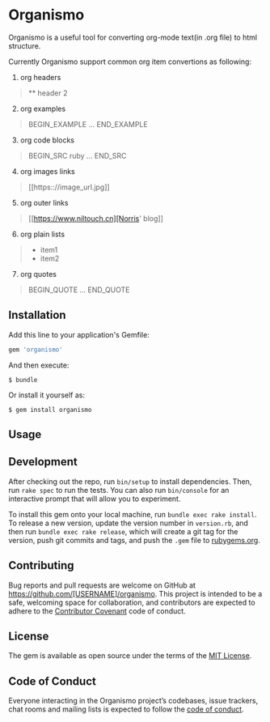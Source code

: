 # Organismo

Organismo is a useful tool for converting org-mode text(in .org file) to html structure.

Currently Organismo support common org item convertions as following:

1. org headers

> ** header 2

2. org examples

> BEGIN_EXAMPLE
...
END_EXAMPLE

3. org code blocks

> BEGIN_SRC ruby
...
END_SRC

4. org images links

> [[https:://image_url.jpg]]

5. org outer links

> [[https://www.niltouch.cn][Norris' blog]]

6. org plain lists

> - item1
> - item2

7. org quotes

> BEGIN_QUOTE
...
END_QUOTE

## Installation

Add this line to your application's Gemfile:

```ruby
gem 'organismo'
```

And then execute:

    $ bundle

Or install it yourself as:

    $ gem install organismo

## Usage



## Development

After checking out the repo, run `bin/setup` to install dependencies. Then, run `rake spec` to run the tests. You can also run `bin/console` for an interactive prompt that will allow you to experiment.

To install this gem onto your local machine, run `bundle exec rake install`. To release a new version, update the version number in `version.rb`, and then run `bundle exec rake release`, which will create a git tag for the version, push git commits and tags, and push the `.gem` file to [rubygems.org](https://rubygems.org).

## Contributing

Bug reports and pull requests are welcome on GitHub at https://github.com/[USERNAME]/organismo. This project is intended to be a safe, welcoming space for collaboration, and contributors are expected to adhere to the [Contributor Covenant](http://contributor-covenant.org) code of conduct.

## License

The gem is available as open source under the terms of the [MIT License](https://opensource.org/licenses/MIT).

## Code of Conduct

Everyone interacting in the Organismo project’s codebases, issue trackers, chat rooms and mailing lists is expected to follow the [code of conduct](https://github.com/[USERNAME]/organismo/blob/master/CODE_OF_CONDUCT.md).
